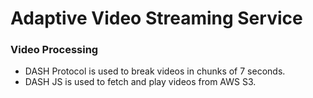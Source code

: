 # Adaptive Video Streaming Service

### Video Processing
- DASH Protocol is used to break videos in chunks of 7 seconds.
- DASH JS is used to fetch and play videos from AWS S3.
